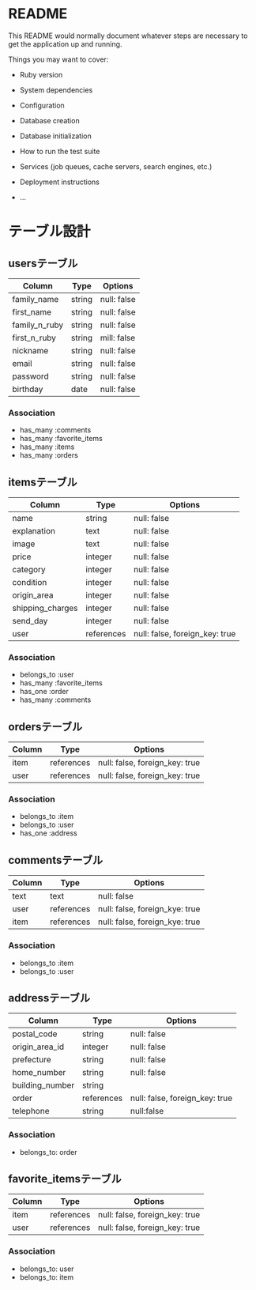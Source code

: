# README

This README would normally document whatever steps are necessary to get the
application up and running.

Things you may want to cover:

* Ruby version

* System dependencies

* Configuration

* Database creation

* Database initialization

* How to run the test suite

* Services (job queues, cache servers, search engines, etc.)

* Deployment instructions

* ...
# テーブル設計

## usersテーブル

|    Column     |    Type    |   Options   |
| ------------- | -----------| ------------|
| family_name   |   string   | null: false |
| first_name    |   string   | null: false |
| family_n_ruby |   string   | null: false |
| first_n_ruby  |   string   | mill: false | 
| nickname      |   string   | null: false |
| email         |   string   | null: false |
| password      |   string   | null: false |
| birthday      |   date     | null: false |


### Association
- has_many :comments
- has_many :favorite_items
- has_many :items
- has_many :orders


## itemsテーブル

|  Column           |    Type    |   Options                      |
| ----------------- | -----------| ------------------------------ |
|  name             |  string    | null: false                    | 
|  explanation      |  text      | null: false                    |
|  image            |  text      | null: false                    |
|  price            |  integer   | null: false                    |
|  category         |  integer   | null: false                    |
|  condition        |  integer   | null: false                    |
|  origin_area      |  integer   | null: false                    |
|  shipping_charges |  integer   | null: false                    |
|  send_day         |  integer   | null: false                    |
|  user             | references | null: false, foreign_key: true |

### Association
- belongs_to :user
- has_many :favorite_items
- has_one :order
- has_many :comments

## ordersテーブル

|   Column   |    Type    |   Options                      |
| ---------- | -----------| ------------------------------ |
|   item     | references | null: false, foreign_key: true |
|   user     | references | null: false, foreign_key: true |

### Association
- belongs_to :item
- belongs_to :user
- has_one :address

## commentsテーブル

|  Column  |    Type    |   Options                      |
| -------- | -----------| ------------------------------ |
|  text    | text       | null: false                    |
|  user    | references | null: false, foreign_kye: true |
|  item    | references | null: false, foreign_kye: true |

### Association
- belongs_to :item
- belongs_to :user

## addressテーブル

|    Column      |    Type     |   Options                      |
| -------------- | ------------| ------------------------------ |
| postal_code    |  string     | null: false                    |
| origin_area_id |  integer    | null: false                    | 
| prefecture     |  string     | null: false                    | 
| home_number    |  string     | null: false                    |
| building_number|  string     |                                |
| order          |  references | null: false, foreign_key: true |
| telephone      |  string     | null:false                     |

### Association
- belongs_to: order

## favorite_itemsテーブル

|    Column   |    Type    |   Options                      |
| ----------- | -----------| ------------------------------ |
|   item      | references | null: false, foreign_key: true |
|   user      | references | null: false, foreign_key: true |

### Association
- belongs_to: user
- belongs_to: item